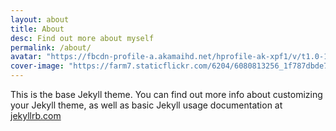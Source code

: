 ```yaml
---
layout: about
title: About
desc: Find out more about myself
permalink: /about/
avatar: "https://fbcdn-profile-a.akamaihd.net/hprofile-ak-xpf1/v/t1.0-1/c0.38.320.320/p320x320/10154519_10203391891626507_1625131595_n.jpg?oh=45e0ff57e47b2ddda4bd450e5c7290aa&oe=54E71676&__gda__=1427567812_bf16b38e211db516adc185421a318e78"
cover-image: "https://farm7.staticflickr.com/6204/6080813256_1f787dbde7_o.jpg"
---
```


This is the base Jekyll theme. You can find out more info about customizing your Jekyll theme, as well as basic Jekyll usage documentation at [jekyllrb.com](http://jekyllrb.com/)